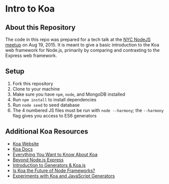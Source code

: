 # Intro to Koa

## About this Repository
The code in this repo was prepared for a tech talk at the [NYC NodeJS meetup](http://www.meetup.com/nodejs/) on Aug 19, 2015. It is meant to give a basic introduction to the Koa web framework for Node.js, primarily by comparing and contrasting to the Express web framework.

## Setup
1. Fork this repository
2. Clone to your machine
2. Make sure you have `npm`, `node`, and MongoDB installed
3. Run `npm install` to install dependencies
4. Run `node seed` to seed database
5. The 4 numbered JS files must be run with `node --harmony`; the `--harmony` flag gives you access to ES6 generators

## Additional Koa Resources

* [Koa Website](http://koajs.com/)
* [Koa Docs](https://github.com/koajs/koa/wiki)
* [Everything You Want to Know About Koa](http://heyjimmy.co/2015/08/13/everything-you-want-to-know-about-koa/)
* [Beyond Node.js Express](https://strongloop.com/strongblog/node-js-express-introduction-koa-js-zone/)
* [Introduction to Generators & Koa.js](http://code.tutsplus.com/tutorials/introduction-to-generators-koajs-part-1--cms-21615)
* [Is Koa the Future of Node Frameworks?](http://dailyjs.com/2014/01/09/koa/)
* [Experiments with Koa and JavaScript Generators](http://blog.stevensanderson.com/2013/12/21/experiments-with-koa-and-javascript-generators/)
